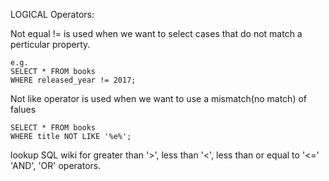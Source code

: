LOGICAL Operators:

Not equal != is used when we want to select cases that do not match a perticular property.

    e.g.
    SELECT * FROM books
    WHERE released_year != 2017;

Not like operator is used when we want to use a mismatch(no match) of falues

    SELECT * FROM books
    WHERE title NOT LIKE '%e%';

lookup SQL wiki for greater than '>', less than '<', less than or equal to '<='
'AND', 'OR' operators.